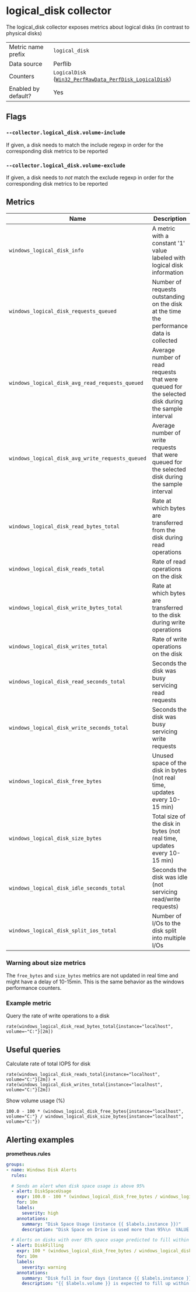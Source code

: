 # logical_disk collector

The logical_disk collector exposes metrics about logical disks (in contrast to physical disks)

|||
-|-
Metric name prefix  | `logical_disk`
Data source         | Perflib
Counters             | `LogicalDisk` ([`Win32_PerfRawData_PerfDisk_LogicalDisk`](https://msdn.microsoft.com/en-us/windows/hardware/aa394307(v=vs.71)))
Enabled by default? | Yes

## Flags

### `--collector.logical_disk.volume-include`

If given, a disk needs to match the include regexp in order for the corresponding disk metrics to be reported

### `--collector.logical_disk.volume-exclude`

If given, a disk needs to *not* match the exclude regexp in order for the corresponding disk metrics to be reported

## Metrics

Name | Description | Type | Labels
-----|-------------|------|-------
`windows_logical_disk_info` | A metric with a constant '1' value labeled with logical disk information | gauge | `disk`,`partition`,`filesystem`,`serial_number`,`volume`,`volume_name`
`windows_logical_disk_requests_queued` | Number of requests outstanding on the disk at the time the performance data is collected | gauge | `volume`
`windows_logical_disk_avg_read_requests_queued` | Average number of read requests that were queued for the selected disk during the sample interval | gauge | `volume`
`windows_logical_disk_avg_write_requests_queued` | Average number of write requests that were queued for the selected disk during the sample interval | gauge | `volume`
`windows_logical_disk_read_bytes_total` | Rate at which bytes are transferred from the disk during read operations | counter | `volume`
`windows_logical_disk_reads_total` | Rate of read operations on the disk | counter | `volume`
`windows_logical_disk_write_bytes_total` | Rate at which bytes are transferred to the disk during write operations  | counter | `volume`
`windows_logical_disk_writes_total` | Rate of write operations on the disk  | counter | `volume`
`windows_logical_disk_read_seconds_total` | Seconds the disk was busy servicing read requests | counter | `volume`
`windows_logical_disk_write_seconds_total` | Seconds the disk was busy servicing write requests | counter | `volume`
`windows_logical_disk_free_bytes` | Unused space of the disk in bytes (not real time, updates every 10-15 min) | gauge | `volume`
`windows_logical_disk_size_bytes` | Total size of the disk in bytes (not real time, updates every 10-15 min) | gauge | `volume`
`windows_logical_disk_idle_seconds_total` | Seconds the disk was idle (not servicing read/write requests) | counter | `volume`
`windows_logical_disk_split_ios_total` | Number of I/Os to the disk split into multiple I/Os | counter | `volume`

### Warning about size metrics
The `free_bytes` and `size_bytes` metrics are not updated in real time and might have a delay of 10-15min.
This is the same behavior as the windows performance counters.

### Example metric
Query the rate of write operations to a disk
```
rate(windows_logical_disk_read_bytes_total{instance="localhost", volume=~"C:"}[2m])
```

## Useful queries
Calculate rate of total IOPS for disk
```
rate(windows_logical_disk_reads_total{instance="localhost", volume="C:"}[2m]) + rate(windows_logical_disk_writes_total{instance="localhost", volume="C:"}[2m])
```

Show volume usage (%)
```
100.0 - 100 * (windows_logical_disk_free_bytes{instance="localhost", volume="C:"} / windows_logical_disk_size_bytes{instance="localhost", volume="C:"})
```

## Alerting examples
**prometheus.rules**
```yaml
groups:
- name: Windows Disk Alerts
  rules:

  # Sends an alert when disk space usage is above 95%
  - alert: DiskSpaceUsage
    expr: 100.0 - 100 * (windows_logical_disk_free_bytes / windows_logical_disk_size_bytes) > 95
    for: 10m
    labels:
      severity: high
    annotations:
      summary: "Disk Space Usage (instance {{ $labels.instance }})"
      description: "Disk Space on Drive is used more than 95%\n  VALUE = {{ $value }}\n  LABELS: {{ $labels }}"

  # Alerts on disks with over 85% space usage predicted to fill within the next four days
  - alert: DiskFilling
    expr: 100 * (windows_logical_disk_free_bytes / windows_logical_disk_size_bytes) < 15 and predict_linear(windows_logical_disk_free_bytes[6h], 4 * 24 * 3600) < 0
    for: 10m
    labels:
      severity: warning
    annotations:
      summary: "Disk full in four days (instance {{ $labels.instance }})"
      description: "{{ $labels.volume }} is expected to fill up within four days. Currently {{ $value | humanize }}% is available.\n VALUE = {{ $value }}\n LABELS: {{ $labels }}"
```
